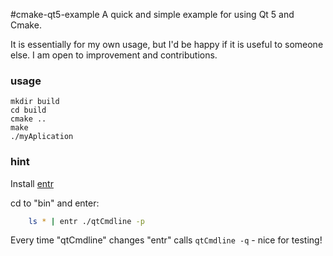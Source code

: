 #cmake-qt5-example
A quick and simple example for using Qt 5 and Cmake.

It is essentially for my own usage, but I'd be happy if it is useful to someone else.
I am open to improvement and contributions.

### usage

    mkdir build
    cd build
    cmake ..
    make
    ./myAplication
    
### hint
Install [entr](http://entrproject.org/)  

cd to "bin" and enter:
```bash
    ls * | entr ./qtCmdline -p
```
Every time "qtCmdline" changes "entr" calls `qtCmdline -q` - nice for testing!
     
